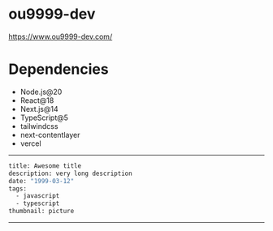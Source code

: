 # ou9999-dev

https://www.ou9999-dev.com/

# Dependencies

- Node.js@20
- React@18
- Next.js@14
- TypeScript@5
- tailwindcss
- next-contentlayer
- vercel

---

```bash
title: Awesome title
description: very long description
date: "1999-03-12"
tags:
  - javascript
  - typescript
thumbnail: picture
```

---

